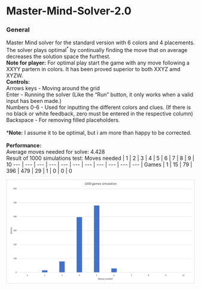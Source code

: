# Master-Mind-Solver-2.0
### General
Master Mind solver for the standard version with 6 colors and 4 placements. The solver plays optimal<sup>*</sup> by continually finding the move that on average decreases the solution space the furthest.<br/>
**Note for player:** For optimal play start the game with any move following a XXYY partern in colors. It has been proved superior to both XXYZ amd XYZW. <br/>
**Controls:**<br/>
Arrows keys - Moving around the grid<br/>
Enter - Running the solver (Like the “Run” button, it only works when a valid input has been made.)<br/>
Numbers 0-6 - Used for inputting the different colors and clues. (If there is no black or white feedback, zero must be entered in the respective column)<br/>
Backspace - For removing filled placeholders.
<br/>
<br/>
***Note:** I assume it to be optimal, but i am more than happy to be corrected. 
<br/>
<br/>
**Performance:** <br/>
Average moves needed for solve: 4.428 <br/>
Result of 1000 simulations test:
Moves needed | 1 | 2 | 3 | 4 | 5 | 6 | 7 | 8 | 9 | 10
--- | --- | --- | --- | --- | --- | --- | --- | --- | --- | --- |
Games | 1 | 15 | 79 | 396 | 479 | 29 | 1 | 0 | 0 | 0

<img src="https://github.com/hojmax/Master-Mind-Solver-2.0/blob/main/images/1000sim.png">
